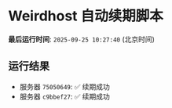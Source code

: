# Weirdhost 自动续期脚本

**最后运行时间**: `2025-09-25 10:27:40` (北京时间)

## 运行结果

- 服务器 `75050649`: ✅ 续期成功
- 服务器 `c9bbef27`: ✅ 续期成功
